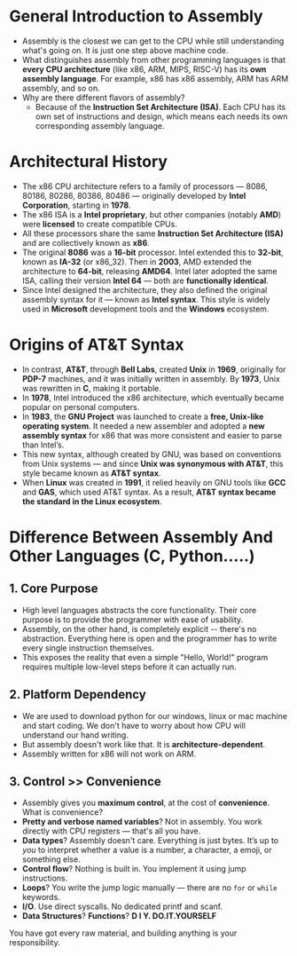 # General Introduction to Assembly
+ Assembly is the closest we can get to the CPU while still understanding what's going on. It is just one step above machine code.
+ What distinguishes assembly from other programming languages is that **every CPU architecture** (like x86, ARM, MIPS, RISC-V) has its **own assembly language**. For example, x86 has x86 assembly, ARM has ARM assembly, and so on.
+ Why are there different flavors of assembly?
  + Because of the **Instruction Set Architecture (ISA)**. Each CPU has its own set of instructions and design, which means each needs its own corresponding assembly language.

# Architectural History
+ The x86 CPU architecture refers to a family of processors — 8086, 80186, 80286, 80386, 80486 — originally developed by **Intel Corporation**, starting in **1978**.
+ The x86 ISA is a **Intel proprietary**, but other companies (notably **AMD**) were **licensed** to create compatible CPUs.
+ All these processors share the same **Instruction Set Architecture (ISA)** and are collectively known as **x86**.
+ The original **8086** was a **16-bit** processor. Intel extended this to **32-bit**, known as **IA-32** (or x86_32). Then in **2003**, AMD extended the architecture to **64-bit**, releasing **AMD64**. Intel later adopted the same ISA, calling their version **Intel 64** — both are **functionally identical**.
+ Since Intel designed the architecture, they also defined the original assembly syntax for it — known as **Intel syntax**. This style is widely used in **Microsoft** development tools and the **Windows** ecosystem.

# Origins of AT&T Syntax
+ In contrast, **AT&T**, through **Bell Labs**, created **Unix** in **1969**, originally for **PDP-7** machines, and it was initially written in assembly. By **1973**, Unix was rewritten in **C**, making it portable.
+ In **1978**, Intel introduced the x86 architecture, which eventually became popular on personal computers.
+ In **1983**, the **GNU Project** was launched to create a **free, Unix-like operating system**. It needed a new assembler and adopted a **new assembly syntax** for x86 that was more consistent and easier to parse than Intel’s.
+ This new syntax, although created by GNU, was based on conventions from Unix systems — and since **Unix was synonymous with AT&T**, this style became known as **AT&T syntax**.
+ When **Linux** was created in **1991**, it relied heavily on GNU tools like **GCC** and **GAS**, which used AT&T syntax. As a result, **AT&T syntax became the standard in the Linux ecosystem**.

# Difference Between Assembly And Other Languages (C, Python.....)

## 1. Core Purpose
+ High level languages abstracts the core functionality. Their core purpose is to provide the programmer with ease of usability. 
+ Assembly, on the other hand, is completely explicit -- there's no abstraction. Everything here is open and the programmer has to write every single instruction themselves.
+ This exposes the reality that even a simple "Hello, World!" program requires multiple low-level steps before it can actually run.

## 2. Platform Dependency
+ We are used to download python for our windows, linux or mac machine and start coding. We don't have to worry about how CPU will understand our hand writing. 
+ But assembly doesn't work like that. It is **architecture-dependent**.
+ Assembly written for x86 will not work on ARM.

## 3. Control >> Convenience
+ Assembly gives you **maximum control**, at the cost of **convenience**. What is convenience?
+ **Pretty and verbose named variables**? Not in assembly. You work directly with CPU registers — that's all you have.
+ **Data types**? Assembly doesn't care. Everything is just bytes. It’s up to *you* to interpret whether a value is a number, a character, a emoji, or something else.
+ **Control flow**? Nothing is built in. You implement it using jump instructions.
+ **Loops**? You write the jump logic manually — there are no `for` or `while` keywords.
+ **I/O**. Use direct syscalls. No dedicated printf and scanf.
+ **Data Structures**? **Functions**? **D I Y. DO.IT.YOURSELF**

You have got every raw material, and building anything is your responsibility.
